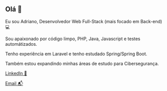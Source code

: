 ## Olá 👋

Eu sou Adriano, Desenvolvedor Web Full-Stack (mais focado em Back-end) 💻

Sou apaixonado por código limpo, PHP, Java, Javascript e testes automátizados.

Tenho experiência em Laravel e tenho estudado Spring/Spring Boot.

Também estou expandindo minhas áreas de estudo para Cibersegurança.

[LinkedIn 💼](https://www.linkedin.com/in/adriano-shineyder)

[Email 📬](mailto:adrianoshineyder@hotmail.com)
